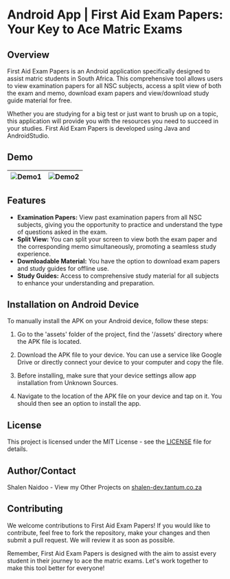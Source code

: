 # Android App | First Aid Exam Papers: Your Key to Ace Matric Exams

## Overview
First Aid Exam Papers is an Android application specifically designed to assist matric students in South Africa. This comprehensive tool allows users to view examination papers for all NSC subjects, access a split view of both the exam and memo, download exam papers and view/download study guide material for free. 

Whether you are studying for a big test or just want to brush up on a topic, this application will provide you with the resources you need to succeed in your studies. First Aid Exam Papers is developed using Java and AndroidStudio. 

## Demo

|    ![Demo1](assets/firstaidexampapers1.gif)    | ![Demo2](assets/firstaidexampapers2.gif) |
| :-----------------------------------------: | :-------------------------------: |

## Features

* **Examination Papers:** View past examination papers from all NSC subjects, giving you the opportunity to practice and understand the type of questions asked in the exam.
* **Split View:** You can split your screen to view both the exam paper and the corresponding memo simultaneously, promoting a seamless study experience.
* **Downloadable Material:** You have the option to download exam papers and study guides for offline use.
* **Study Guides:** Access to comprehensive study material for all subjects to enhance your understanding and preparation.

## Installation on Android Device

To manually install the APK on your Android device, follow these steps:

1. Go to the 'assets' folder of the project, find the '/assets' directory where the APK file is located.

2. Download the APK file to your device. You can use a service like Google Drive or directly connect your device to your computer and copy the file.

3. Before installing, make sure that your device settings allow app installation from Unknown Sources.

4. Navigate to the location of the APK file on your device and tap on it. You should then see an option to install the app.

## License

This project is licensed under the MIT License - see the [LICENSE](LICENSE) file for details.

## Author/Contact

Shalen Naidoo - View my Other Projects on [shalen-dev.tantum.co.za](https://shalen-dev.tantum.co.za)

## Contributing

We welcome contributions to First Aid Exam Papers! If you would like to contribute, feel free to fork the repository, make your changes and then submit a pull request. We will review it as soon as possible.

Remember, First Aid Exam Papers is designed with the aim to assist every student in their journey to ace the matric exams. Let's work together to make this tool better for everyone!